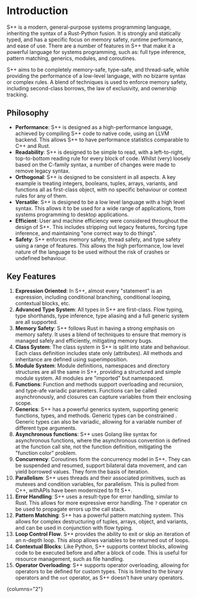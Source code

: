 # Introduction

<primary-label ref="header-label"/>

<secondary-label ref="doc-complete"/>

S++ is a modern, general-purpose systems programming language, inheriting the syntax of a Rust-Python fusion. It is
strongly and statically typed, and has a specific focus on memory safety, runtime performance, and ease of use. There
are a number of features in S++ that make it a powerful language for systems programming, such as: full type inference,
pattern matching, generics, modules, and coroutines.

S++ aims to be completely memory-safe, type-safe, and thread-safe, while providing the performance of a low-level
language, with no bizarre syntax or complex rules. A blend of techniques is used to enforce memory safety, including
second-class borrows, the law of exclusivity, and ownership tracking.

## Philosophy

- **Performance**: S++ is designed as a high-performance language, achieved by compiling S++ code to native code, using
  an LLVM backend. This allows S++ to have performance statistics comparable to C++ and Rust.
- **Readability**: S++ is designed to be simple to read, with a left-to-right, top-to-bottom reading rule for every
  block of code. Whilst (very) loosely based on the C-family syntax, a number of changes were made to remove legacy
  syntax.
- **Orthogonal**: S++ is designed to be consistent in all aspects. A key example is treating integers, booleans, tuples,
  arrays, variants, and functions all as first-class object, with no specific behaviour or context rules for any of
  them.
- **Versatile**: S++ is designed to be a low level language with a high level syntax. This allows it to be used for a
  wide range of applications, from systems programming to desktop applications.
- **Efficient**: User and machine efficiency were considered throughout the design of S++. This includes stripping out
  legacy features, forcing type inference, and maintaining "one correct way to do things".
- **Safety**: S++ enforces memory safety, thread safety, and type safety using a range of features. This allows the high
  performance, low level nature of the language to be used without the risk of crashes or undefined behaviour.

## Key Features

1. **Expression Oriented**: In S++, almost every "statement" is an expression, including conditional branching,
   conditional looping, contextual blocks, etc.
2. **Advanced Type System**: All types in S++ are first-class. Flow typing, type shorthands, type inference, type
   aliasing and a full generic system are all supported.
3. **Memory Safety**: S++ follows Rust in having a strong emphasis on memory safety. It uses a blend of techniques to
   ensure that memory is managed safely and efficiently, mitigating memory bugs.
4. **Class System**: The class system in S++ is split into state and behaviour. Each class definition includes state
   only (attributes). All methods and inheritance are defined using superimposition.
5. **Module System**: Module definitions, namespaces and directory structures are all the same in S++, providing a
   structured and simple module system. All modules are "imported" but namespaced.
6. **Functions**: Function and methods support overloading and recursion, and type-afe variadic parameters. Functions
   can be called asynchronously, and closures can capture variables from their enclosing scope.
7. **Generics**: S++ has a powerful generics system, supporting generic functions, types, and methods. Generic types can
   be constrained . Generic types can also be variadic, allowing for a variable number of different type arguments.
8. **Asynchronous functions**: S++ uses Golang like syntax for asynchronous functions, where the asynchronous convention
   is defined at the function call site, not the function definition, mitigating the "function color" problem.
9. **Concurrency**: Coroutines form the concurrency model in S++. They can be suspended and resumed, support
   bilateral data movement, and can yield borrowed values. They form the basis of iteration.
10. **Parallelism**: S++ uses threads and their associated primitives, such as mutexes and condition variables, for
    parallelism. This is pulled from C++, withAPIs have been modernized to fit S++.
11. **Error Handling**: S++ uses a result-type for error handling, similar to Rust. This allows for more expressive
    error handling. The `?` operator cn be used to propagate errors up the call stack.
12. **Pattern Matching**: S++ has a powerful pattern matching system. This allows for complex
    destructuring of tuples, arrays, object, and variants, and can be used in conjunction with flow typing.
13. **Loop Control Flow**. S++ provides the ability to exit or skip an iteration of an n-depth loop. This alsop allows
    variables to be returned out of loops.
14. **Contextual Blocks**: Like Python, S++ supports context blocks, allowing code to be executed before and after a
    block of code. This is useful for resource management, such as file handling.
15. **Operator Overloading**: S++ supports operator overloading, allowing for operators to be defined for custom types.
    This is limited to the binary operators and the `not` operator, as S++ doesn't have unary operators.

{columns="2"}
